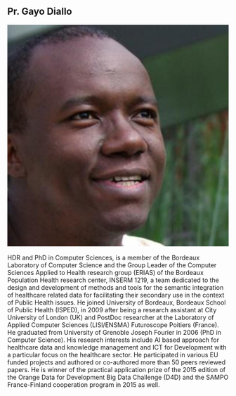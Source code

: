 ## Pr. Gayo Diallo

![Pr Gayo Diallo ](img/Gayo.jpeg)

HDR and PhD in Computer Sciences, is a member of the Bordeaux Laboratory of Computer Science and the Group Leader of the Computer Sciences Applied to Health research group (ERIAS) of the Bordeaux Population Health research center, INSERM 1219, a team dedicated to the design and development of methods and tools for the semantic integration of healthcare related data for facilitating their secondary use in the context of Public Health issues. He joined University of Bordeaux, Bordeaux School of Public Health (ISPED), in 2009 after being a research assistant at City University of London (UK) and PostDoc researcher at the Laboratory of Applied Computer Sciences (LISI/ENSMA) Futuroscope Poitiers (France). He graduated from University of Grenoble Joseph Fourier in 2006 (PhD in Computer Science). His research interests include AI based approach for healthcare data and knowledge management and ICT for Development with a particular focus on the healthcare sector. He participated in various EU funded projects and authored or co-authored more than 50 peers reviewed papers. He is winner of the practical application prize of the 2015 edition of the Orange Data for Development Big Data Challenge (D4D) and the SAMPO France-Finland cooperation program in 2015 as well. 